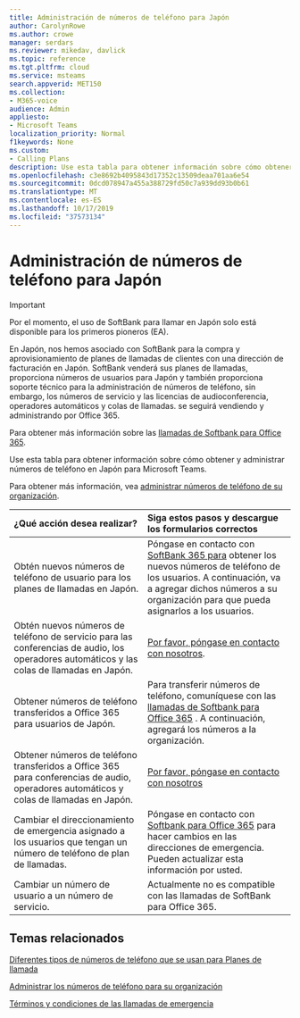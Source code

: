 ```yaml
---
title: Administración de números de teléfono para Japón
author: CarolynRowe
ms.author: crowe
manager: serdars
ms.reviewer: mikedav, davlick
ms.topic: reference
ms.tgt.pltfrm: cloud
ms.service: msteams
search.appverid: MET150
ms.collection:
- M365-voice
audience: Admin
appliesto:
- Microsoft Teams
localization_priority: Normal
f1keywords: None
ms.custom:
- Calling Plans
description: Use esta tabla para obtener información sobre cómo obtener y administrar números de teléfono en Japón para Microsoft Teams.
ms.openlocfilehash: c3e8692b4095843d17352c13509deaa701aa6e54
ms.sourcegitcommit: 0dcd078947a455a388729fd50c7a939dd93b0b61
ms.translationtype: MT
ms.contentlocale: es-ES
ms.lasthandoff: 10/17/2019
ms.locfileid: "37573134"
---
```

# <a name="phone-number-management-for-japan"></a>Administración de números de teléfono para Japón

> [!IMPORTANT]
> Por el momento, el uso de SoftBank para llamar en Japón solo está disponible para los primeros pioneros (EA).

En Japón, nos hemos asociado con SoftBank para la compra y aprovisionamiento de planes de llamadas de clientes con una dirección de facturación en Japón. SoftBank venderá sus planes de llamadas, proporciona números de usuarios para Japón y también proporciona soporte técnico para la administración de números de teléfono, sin embargo, los números de servicio y las licencias de audioconferencia, operadores automáticos y colas de llamadas.  se seguirá vendiendo y administrando por Office 365.

Para obtener más información sobre las [llamadas de Softbank para Office 365](https://aka.ms/SoftBankVoicePlan).

Use esta tabla para obtener información sobre cómo obtener y administrar números de teléfono en Japón para Microsoft Teams.

Para obtener más información, vea [administrar números de teléfono de su organización](manage-phone-numbers-for-your-organization.md).
  
|**¿Qué acción desea realizar?**|**Siga estos pasos y descargue los formularios correctos**|
|:-----|:-----|
|Obtén nuevos números de teléfono de usuario para los planes de llamadas en Japón.   <br/> |Póngase en contacto con [SoftBank 365 para](https://aka.ms/SoftBankVoicePlan) obtener los nuevos números de teléfono de los usuarios. A continuación, va a agregar dichos números a su organización para que pueda asignarlos a los usuarios. <br/>
|Obtén nuevos números de teléfono de servicio para las conferencias de audio, los operadores automáticos y las colas de llamadas en Japón.  <br/> |[Por favor, póngase en contacto con nosotros](mailto:ptnapac@microsoft.com).|
|Obtener números de teléfono transferidos a Office 365 para usuarios de Japón.  <br/> |Para transferir números de teléfono, comuníquese con las [llamadas de Softbank para Office 365](https://aka.ms/SoftBankVoicePlan) . A continuación, agregará los números a la organización.  <br/> |
|Obtener números de teléfono transferidos a Office 365 para conferencias de audio, operadores automáticos y colas de llamadas en Japón.  |[Por favor, póngase en contacto con nosotros](mailto:ptnapac@microsoft.com) |
|Cambiar el direccionamiento de emergencia asignado a los usuarios que tengan un número de teléfono de plan de llamadas. |Póngase en contacto con [Softbank para Office 365](https://aka.ms/SoftBankVoicePlan) para hacer cambios en las direcciones de emergencia. Pueden actualizar esta información por usted.|
|Cambiar un número de usuario a un número de servicio. |Actualmente no es compatible con las llamadas de SoftBank para Office 365.

## <a name="related-topics"></a>Temas relacionados

[Diferentes tipos de números de teléfono que se usan para Planes de llamada](../different-kinds-of-phone-numbers-used-for-calling-plans.md)

[Administrar los números de teléfono para su organización](manage-phone-numbers-for-your-organization.md)

[Términos y condiciones de las llamadas de emergencia](../emergency-calling-terms-and-conditions.md)
